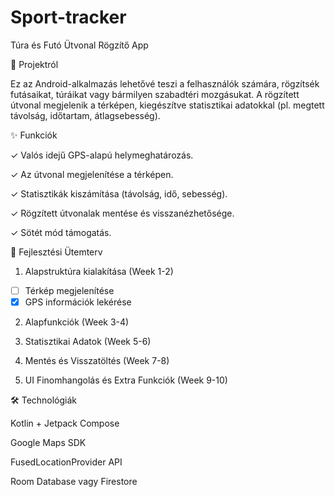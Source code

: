 # Sport-tracker
Túra és Futó Ütvonal Rögzítő App

📌 Projektról

Ez az Android-alkalmazás lehetővé teszi a felhasználók számára, rögzítsék futásaikat, túráikat vagy bármilyen szabadtéri mozgásukat. A rögzített útvonal megjelenik a térképen, kiegészítve statisztikai adatokkal (pl. megtett távolság, időtartam, átlagsebesség).

✨ Funkciók

✓ Valós idejű GPS-alapú helymeghatározás.

✓ Az útvonal megjelenítése a térképen.

✓ Statisztikák kiszámítása (távolság, idő, sebesség).

✓ Rögzített útvonalak mentése és visszanézhetősége.

✓ Sötét mód támogatás.

📅 Fejlesztési Ütemterv

1. Alapstruktúra kialakítása (Week 1-2)
- [ ] Térkép megjelenítése
- [x] GPS információk lekérése

2. Alapfunkciók (Week 3-4)



3. Statisztikai Adatok (Week 5-6)



4. Mentés és Visszatöltés (Week 7-8)



5. UI Finomhangolás és Extra Funkciók (Week 9-10)



🛠️ Technológiák

Kotlin + Jetpack Compose

Google Maps SDK

FusedLocationProvider API

Room Database vagy Firestore
